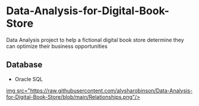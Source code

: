 # Data-Analysis-for-Digital-Book-Store
Data Analysis project to help a fictional digital book store determine they can optimize their business opportunities

Database
------------
* Oracle SQL
<a href= "https://raw.githubusercontent.com/alysharobinson/Data-Analysis-for-Digital-Book-Store/blob/main/Relationships.png">
  img src="https://raw.githubusercontent.com/alysharobinson/Data-Analysis-for-Digital-Book-Store/blob/main/Relationships.png"/>
